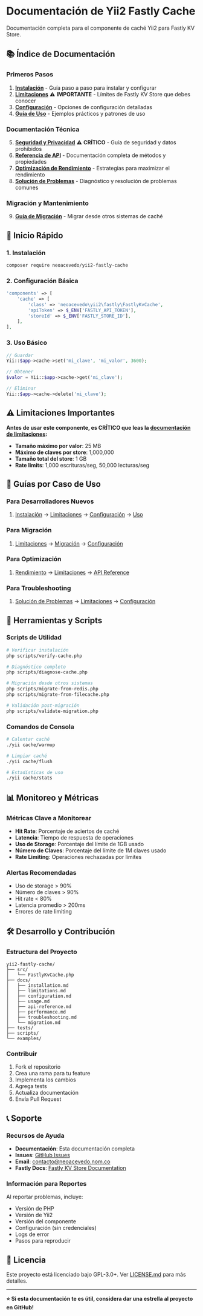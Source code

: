 # Documentación de Yii2 Fastly Cache

Documentación completa para el componente de caché Yii2 para Fastly KV Store.

## 📚 Índice de Documentación

### Primeros Pasos

1. **[Instalación](installation.md)** - Guía paso a paso para instalar y configurar
2. **[Limitaciones](limitations.md)** ⚠️ **IMPORTANTE** - Límites de Fastly KV Store que debes conocer
3. **[Configuración](configuration.md)** - Opciones de configuración detalladas
4. **[Guía de Uso](usage.md)** - Ejemplos prácticos y patrones de uso

### Documentación Técnica

5. **[Seguridad y Privacidad](security.md)** ⚠️ **CRÍTICO** - Guía de seguridad y datos prohibidos
6. **[Referencia de API](api-reference.md)** - Documentación completa de métodos y propiedades
7. **[Optimización de Rendimiento](performance.md)** - Estrategias para maximizar el rendimiento
8. **[Solución de Problemas](troubleshooting.md)** - Diagnóstico y resolución de problemas comunes

### Migración y Mantenimiento

9. **[Guía de Migración](migration.md)** - Migrar desde otros sistemas de caché

## 🚀 Inicio Rápido

### 1. Instalación

```bash
composer require neoacevedo/yii2-fastly-cache
```

### 2. Configuración Básica

```php
'components' => [
    'cache' => [
        'class' => 'neoacevedo\yii2\fastly\FastlyKvCache',
        'apiToken' => $_ENV['FASTLY_API_TOKEN'],
        'storeId' => $_ENV['FASTLY_STORE_ID'],
    ],
],
```

### 3. Uso Básico

```php
// Guardar
Yii::$app->cache->set('mi_clave', 'mi_valor', 3600);

// Obtener
$valor = Yii::$app->cache->get('mi_clave');

// Eliminar
Yii::$app->cache->delete('mi_clave');
```

## ⚠️ Limitaciones Importantes

**Antes de usar este componente, es CRÍTICO que leas la [documentación de limitaciones](limitations.md):**

- **Tamaño máximo por valor**: 25 MB
- **Máximo de claves por store**: 1,000,000
- **Tamaño total del store**: 1 GB
- **Rate limits**: 1,000 escrituras/seg, 50,000 lecturas/seg

## 📖 Guías por Caso de Uso

### Para Desarrolladores Nuevos

1. [Instalación](installation.md) → [Limitaciones](limitations.md) → [Configuración](configuration.md) → [Uso](usage.md)

### Para Migración

1. [Limitaciones](limitations.md) → [Migración](migration.md) → [Configuración](configuration.md)

### Para Optimización

1. [Rendimiento](performance.md) → [Limitaciones](limitations.md) → [API Reference](api-reference.md)

### Para Troubleshooting

1. [Solución de Problemas](troubleshooting.md) → [Limitaciones](limitations.md) → [Configuración](configuration.md)

## 🔧 Herramientas y Scripts

### Scripts de Utilidad

```bash
# Verificar instalación
php scripts/verify-cache.php

# Diagnóstico completo
php scripts/diagnose-cache.php

# Migración desde otros sistemas
php scripts/migrate-from-redis.php
php scripts/migrate-from-filecache.php

# Validación post-migración
php scripts/validate-migration.php
```

### Comandos de Consola

```bash
# Calentar caché
./yii cache/warmup

# Limpiar caché
./yii cache/flush

# Estadísticas de uso
./yii cache/stats
```

## 📊 Monitoreo y Métricas

### Métricas Clave a Monitorear

- **Hit Rate**: Porcentaje de aciertos de caché
- **Latencia**: Tiempo de respuesta de operaciones
- **Uso de Storage**: Porcentaje del límite de 1GB usado
- **Número de Claves**: Porcentaje del límite de 1M claves usado
- **Rate Limiting**: Operaciones rechazadas por límites

### Alertas Recomendadas

- Uso de storage > 90%
- Número de claves > 90%
- Hit rate < 80%
- Latencia promedio > 200ms
- Errores de rate limiting

## 🛠️ Desarrollo y Contribución

### Estructura del Proyecto

```
yii2-fastly-cache/
├── src/
│   └── FastlyKvCache.php
├── docs/
│   ├── installation.md
│   ├── limitations.md
│   ├── configuration.md
│   ├── usage.md
│   ├── api-reference.md
│   ├── performance.md
│   ├── troubleshooting.md
│   └── migration.md
├── tests/
├── scripts/
└── examples/
```

### Contribuir

1. Fork el repositorio
2. Crea una rama para tu feature
3. Implementa los cambios
4. Agrega tests
5. Actualiza documentación
6. Envía Pull Request

## 📞 Soporte

### Recursos de Ayuda

- **Documentación**: Esta documentación completa
- **Issues**: [GitHub Issues](https://github.com/neoacevedo/yii2-fastly-cache/issues)
- **Email**: contacto@neoacevedo.nom.co
- **Fastly Docs**: [Fastly KV Store Documentation](https://developer.fastly.com/reference/api/key-value-store/)

### Información para Reportes

Al reportar problemas, incluye:

- Versión de PHP
- Versión de Yii2
- Versión del componente
- Configuración (sin credenciales)
- Logs de error
- Pasos para reproducir

## 📄 Licencia

Este proyecto está licenciado bajo GPL-3.0+. Ver [LICENSE.md](../LICENSE.md) para más detalles.

---

**⭐ Si esta documentación te es útil, considera dar una estrella al proyecto en GitHub!**